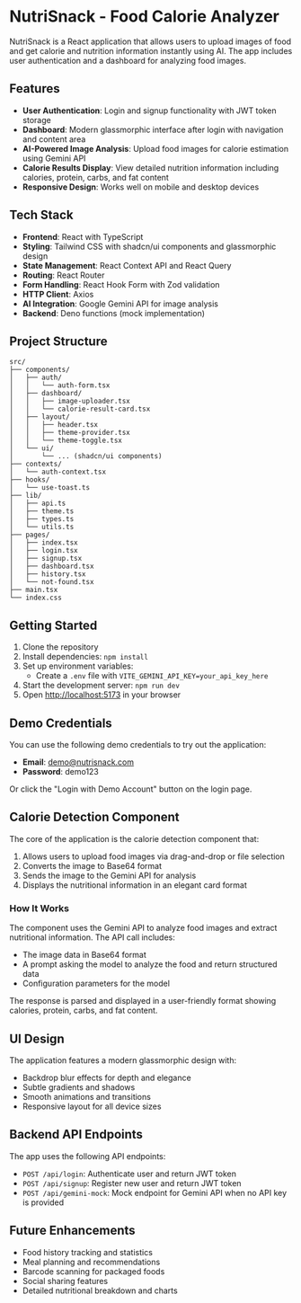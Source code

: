 # NutriSnack - Food Calorie Analyzer

NutriSnack is a React application that allows users to upload images of food and get calorie and nutrition information instantly using AI. The app includes user authentication and a dashboard for analyzing food images.

## Features

- **User Authentication**: Login and signup functionality with JWT token storage
- **Dashboard**: Modern glassmorphic interface after login with navigation and content area
- **AI-Powered Image Analysis**: Upload food images for calorie estimation using Gemini API
- **Calorie Results Display**: View detailed nutrition information including calories, protein, carbs, and fat content
- **Responsive Design**: Works well on mobile and desktop devices

## Tech Stack

- **Frontend**: React with TypeScript
- **Styling**: Tailwind CSS with shadcn/ui components and glassmorphic design
- **State Management**: React Context API and React Query
- **Routing**: React Router
- **Form Handling**: React Hook Form with Zod validation
- **HTTP Client**: Axios
- **AI Integration**: Google Gemini API for image analysis
- **Backend**: Deno functions (mock implementation)

## Project Structure

```
src/
├── components/
│   ├── auth/
│   │   └── auth-form.tsx
│   ├── dashboard/
│   │   ├── image-uploader.tsx
│   │   └── calorie-result-card.tsx
│   ├── layout/
│   │   ├── header.tsx
│   │   ├── theme-provider.tsx
│   │   └── theme-toggle.tsx
│   └── ui/
│       └── ... (shadcn/ui components)
├── contexts/
│   └── auth-context.tsx
├── hooks/
│   └── use-toast.ts
├── lib/
│   ├── api.ts
│   ├── theme.ts
│   ├── types.ts
│   └── utils.ts
├── pages/
│   ├── index.tsx
│   ├── login.tsx
│   ├── signup.tsx
│   ├── dashboard.tsx
│   ├── history.tsx
│   └── not-found.tsx
├── main.tsx
└── index.css
```

## Getting Started

1. Clone the repository
2. Install dependencies: `npm install`
3. Set up environment variables:
   - Create a `.env` file with `VITE_GEMINI_API_KEY=your_api_key_here`
4. Start the development server: `npm run dev`
5. Open [http://localhost:5173](http://localhost:5173) in your browser

## Demo Credentials

You can use the following demo credentials to try out the application:

- **Email**: demo@nutrisnack.com
- **Password**: demo123

Or click the "Login with Demo Account" button on the login page.

## Calorie Detection Component

The core of the application is the calorie detection component that:

1. Allows users to upload food images via drag-and-drop or file selection
2. Converts the image to Base64 format
3. Sends the image to the Gemini API for analysis
4. Displays the nutritional information in an elegant card format

### How It Works

The component uses the Gemini API to analyze food images and extract nutritional information. The API call includes:

- The image data in Base64 format
- A prompt asking the model to analyze the food and return structured data
- Configuration parameters for the model

The response is parsed and displayed in a user-friendly format showing calories, protein, carbs, and fat content.

## UI Design

The application features a modern glassmorphic design with:

- Backdrop blur effects for depth and elegance
- Subtle gradients and shadows
- Smooth animations and transitions
- Responsive layout for all device sizes

## Backend API Endpoints

The app uses the following API endpoints:

- `POST /api/login`: Authenticate user and return JWT token
- `POST /api/signup`: Register new user and return JWT token
- `POST /api/gemini-mock`: Mock endpoint for Gemini API when no API key is provided

## Future Enhancements

- Food history tracking and statistics
- Meal planning and recommendations
- Barcode scanning for packaged foods
- Social sharing features
- Detailed nutritional breakdown and charts